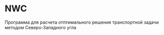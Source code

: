 # NWC
Программа для расчета отптимального решения транспортной задачи методом Северо-Западного угла
